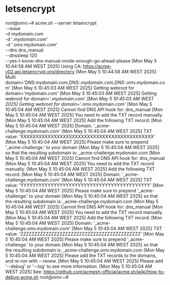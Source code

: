 # letsencrypt

root@omv:~# acme.sh --server letsencrypt \
  --issue \
  -d mydomain.com \
  -d '*.mydomain.com' \
  -d '*.omv.mydomain.com' \
  --dns dns_manual \
  --dnssleep 120 \
  --yes-I-know-dns-manual-mode-enough-go-ahead-please
[Mon May  5 10:44:58 AM WEST 2025] Using CA: https://acme-v02.api.letsencrypt.org/directory
[Mon May  5 10:44:58 AM WEST 2025] Multi domain='DNS:mydomain.com,DNS:*.mydomain.com,DNS:*.omv.mydomain.com'
[Mon May  5 10:45:03 AM WEST 2025] Getting webroot for domain='mydomain.com'
[Mon May  5 10:45:03 AM WEST 2025] Getting webroot for domain='*.mydomain.com'
[Mon May  5 10:45:03 AM WEST 2025] Getting webroot for domain='*.omv.mydomain.com'
[Mon May  5 10:45:04 AM WEST 2025] Cannot find DNS API hook for: dns_manual
[Mon May  5 10:45:04 AM WEST 2025] You need to add the TXT record manually.
[Mon May  5 10:45:04 AM WEST 2025] Add the following TXT record:
[Mon May  5 10:45:04 AM WEST 2025] Domain: '_acme-challenge.mydomain.com'
[Mon May  5 10:45:04 AM WEST 2025] TXT value: 'XXXXXXXXXXXXXXXXXXXXXXXXXXXXXXXXXXXXXXXXXXXX'
[Mon May  5 10:45:04 AM WEST 2025] Please make sure to prepend '_acme-challenge.' to your domain
[Mon May  5 10:45:04 AM WEST 2025] so that the resulting subdomain is: _acme-challenge.mydomain.com
[Mon May  5 10:45:04 AM WEST 2025] Cannot find DNS API hook for: dns_manual
[Mon May  5 10:45:04 AM WEST 2025] You need to add the TXT record manually.
[Mon May  5 10:45:04 AM WEST 2025] Add the following TXT record:
[Mon May  5 10:45:04 AM WEST 2025] Domain: '_acme-challenge.mydomain.com'
[Mon May  5 10:45:04 AM WEST 2025] TXT value: 'YYYYYYYYYYYYYYYYYYYYYYYYYYYYYYYYYYYYYYYYYYY'
[Mon May  5 10:45:04 AM WEST 2025] Please make sure to prepend '_acme-challenge.' to your domain
[Mon May  5 10:45:04 AM WEST 2025] so that the resulting subdomain is: _acme-challenge.mydomain.com
[Mon May  5 10:45:04 AM WEST 2025] Cannot find DNS API hook for: dns_manual
[Mon May  5 10:45:04 AM WEST 2025] You need to add the TXT record manually.
[Mon May  5 10:45:04 AM WEST 2025] Add the following TXT record:
[Mon May  5 10:45:04 AM WEST 2025] Domain: '_acme-challenge.omv.mydomain.com'
[Mon May  5 10:45:04 AM WEST 2025] TXT value: 'ZZZZZZZZZZZZZZZZZZZZZZZZZZZZZZZZZZZZZZZZZZZ'
[Mon May  5 10:45:04 AM WEST 2025] Please make sure to prepend '_acme-challenge.' to your domain
[Mon May  5 10:45:04 AM WEST 2025] so that the resulting subdomain is: _acme-challenge.omv.mydomain.com
[Mon May  5 10:45:04 AM WEST 2025] Please add the TXT records to the domains, and re-run with --renew.
[Mon May  5 10:45:04 AM WEST 2025] Please add '--debug' or '--log' to see more information.
[Mon May  5 10:45:04 AM WEST 2025] See: https://github.com/acmesh-official/acme.sh/wiki/How-to-debug-acme.sh
root@omv:~#
